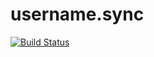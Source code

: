 # username.sync

[![Build Status](https://travis-ci.org/stefanpenner/username-sync.svg?branch=master)](https://travis-ci.org/stefanpenner/username-sync)
